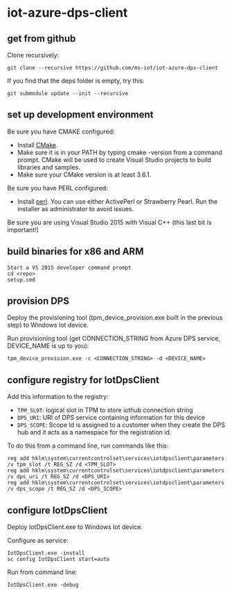 # iot-azure-dps-client

## get from github
Clone recursively:

    git clone --recursive https://github.com/ms-iot/iot-azure-dps-client

If you find that the deps folder is empty, try this:

    git submodule update --init --recursive

## set up development environment
Be sure you have CMAKE configured:

* Install [CMake](https://cmake.org/download/). 
* Make sure it is in your PATH by typing cmake -version from a command prompt. CMake will be used to create Visual Studio projects to build libraries and samples. 
* Make sure your CMake version is at least 3.6.1.

Be sure you have PERL configured:

* Install [perl](https://www.perl.org/get.html). You can use either ActivePerl or Strawberry Pearl. Run the installer as administrator to avoid issues.
    
Be sure you are using Visual Studio 2015 with Visual C++ (this last bit is important!)

## build binaries for x86 and ARM

    Start a VS 2015 developer command prompt
    cd <repo>
    setup.cmd

## provision DPS
Deploy the provisioning tool (tpm_device_provision.exe built in the previous step) to Windows Iot device.

Run provisioning tool (get CONNECTION_STRING from Azure DPS service, DEVICE_NAME is up to you):

    tpm_device_provision.exe -c <CONNECTION_STRING> -d <DEVICE_NAME>

## configure registry for IotDpsClient
Add this information to the registry:
* `TPM_SLOT`: logical slot in TPM to store iothub connection string
* `DPS_URI`: URI of DPS service containing information for this device
* `DPS_SCOPE`: Scope Id is assigned to a customer when they create the DPS hub and it acts as a namespace for the registration id.

To do this from a command line, run commands like this:

    reg add hklm\system\currentcontrolset\services\iotdpsclient\parameters  /v tpm_slot /t REG_SZ /d <TPM_SLOT>
    reg add hklm\system\currentcontrolset\services\iotdpsclient\parameters /v dps_uri /t REG_SZ /d <DPS_URI>
    reg add hklm\system\currentcontrolset\services\iotdpsclient\parameters /v dps_scope /t REG_SZ /d <DPS_SCOPE>

## configure IotDpsClient
Deploy IotDpsClient.exe to Windows Iot device.

Configure as service:

    IotDpsClient.exe -install
    sc config IotDpsClient start=auto

Run from command line:

    IotDpsClient.exe -debug
